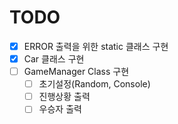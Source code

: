 # TODO   
   
- [x] ERROR 출력을 위한 static 클래스 구현   
- [x] Car 클래스 구현   
- [ ] GameManager Class 구현   
    - [ ] 초기설정(Random, Console)   
    - [ ] 진행상황 출력
    - [ ] 우승자 출력